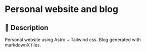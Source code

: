 # Personal website and blog

## 🚀 Description

Personal website using Astro + Tailwind css.
Blog generated with markdownX files.